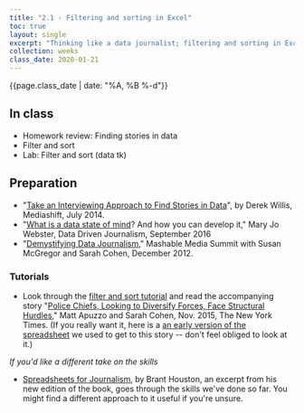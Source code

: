 ```yaml
---
title: "2.1 - Filtering and sorting in Excel"
toc: true
layout: single
excerpt: "Thinking like a data journalist; filtering and sorting in Excel"
collection: weeks
class_date: 2020-01-21
---
```


{{page.class_date | date: "%A, %B %-d"}}


## In class
* Homework review: Finding stories in data
* Filter and sort
* Lab: Filter and sort (data tk)

## Preparation

* "[Take an Interviewing Approach to Find Stories in Data](http://mediashift.org/2014/07/take-an-interviewing-approach-to-find-stories-in-data/)", by Derek Willis, Mediashift, July 2014.
* "[What is a data state of mind](https://datajournalism.com/read/longreads/what-is-a-data-state-of-mind-and-how-you-can-develop-it)? And how you can develop it," Mary Jo Webster, Data Driven Journalism, September 2016
* "[Demystifying Data Journalism](https://www.youtube.com/watch?v=P_nj0r_A0co)," Mashable Media Summit with Susan McGregor and Sarah Cohen, December 2012.

### Tutorials
* Look through the [filter and sort tutorial]({{site.cdocs}}/excel/xlguides/xl-filtersort) and read the accompanying story "[Police Chiefs, Looking to Diversify Forces, Face Structural Hurdles](https://www.nytimes.com/2015/11/08/us/politics/police-chiefs-looking-to-diversify-forces-face-structural-hurdles.html)," Matt Apuzzo and Sarah Cohen, Nov. 2015, The New York Times. (If you really want it, here is a [an early version of the spreadsheet]({{site.cdocs}}/assets/data/xlexamples/lemas2012_proportions.xlsx) we used to get to this story -- don't feel obliged to look at it.)



*If you'd like a different take on the skills*
* [Spreadsheets for Journalism](https://datajournalism.com/read/longreads/spreadsheets-for-journalism), by Brant Houston, an excerpt from his new edition of the book, goes through the skills we've done so far. You might find a different approach to it useful if you're unsure.
